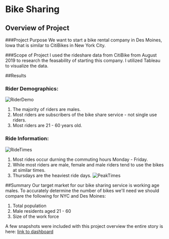 # Bike Sharing
## Overview of Project
###Project Purpose
We want to start a bike rental company in Des Moines, Iowa that is similar to CitiBikes in New York City. 

###Scope of Project
I used the rideshare data from CitiBike from August 2019 to research the feasability of starting this company.
I utilized Tableau to visualize the data.

##Results
### Rider Demographics:
![RiderDemo](https://user-images.githubusercontent.com/86027932/134607339-0911de64-7d6e-49e8-8f7b-5e94dc37ca7a.png)
1. The majority of riders are males.
2. Most riders are subscribers of the bike share service - not single use riders.
3. Most riders are 21 - 60 years old.


### Ride Information:
![RideTimes](https://user-images.githubusercontent.com/86027932/134607382-d23df6ba-681f-498f-a6b2-409a1d2a0688.png)

1. Most rides occur durning the commuting hours Monday - Friday.
2. While most riders are male, female and male riders tend to use the bikes at similar times.
3. Thursdays are the heaviest ride days. 
![PeakTimes](https://user-images.githubusercontent.com/86027932/134607406-701e8a7f-776f-4d2f-b3e9-a8a5ef8baf7d.png)


##Summary
Our target market for our bike sharing service is working age males. To accurately determine the number of bikes we'll need we should compare the following for NYC and Des Moines:
1. Total population
2. Male residents aged 21 - 60
3. Size of the work force

A few snapshots were included with this project overview the entire story is here:
[link to dashboard](https://public.tableau.com/app/profile/melissa.lesiewicz/viz/CitiBikeChallenge_16324460139560/NYCCitiBikeAugust2019?publish=yes)
